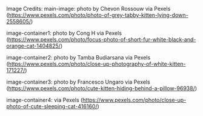 Image Credits:
main-image: photo by Chevon Rossouw via Pexels (https://www.pexels.com/photo/photo-of-grey-tabby-kitten-lying-down-2558605/)

image-container1: photo by Cong H via Pexels (https://www.pexels.com/photo/focus-photo-of-short-fur-white-black-and-orange-cat-1404825/)

image-container2: photo by Tamba Budiarsana via Pexels (https://www.pexels.com/photo/close-up-photography-of-white-kitten-171227/)

image-container3: photo by Francesco Ungaro via Pexels (https://www.pexels.com/photo/cute-kitten-hiding-behind-a-pillow-96938/)

image-container4: via Pexels (https://www.pexels.com/photo/close-up-photo-of-cute-sleeping-cat-416160/)
